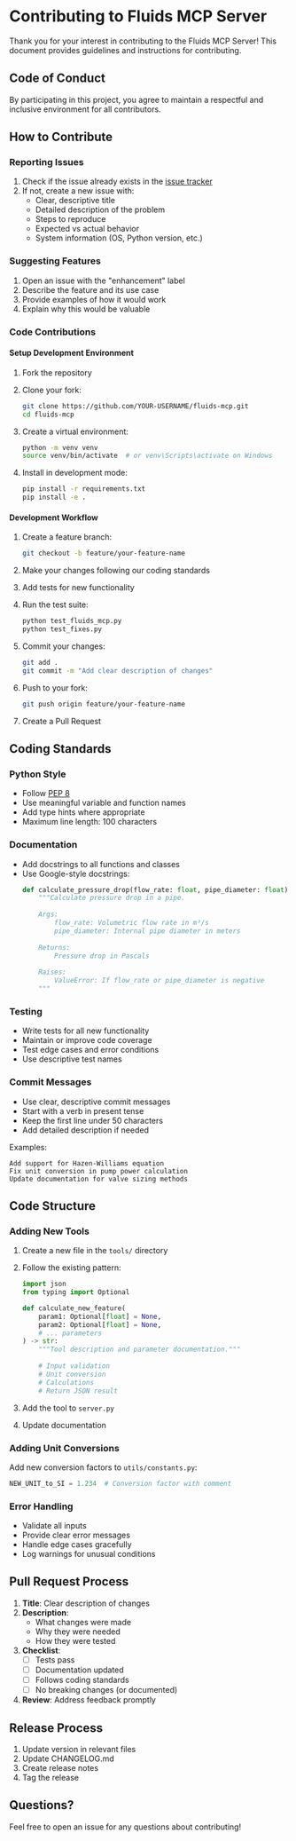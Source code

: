 # Contributing to Fluids MCP Server

Thank you for your interest in contributing to the Fluids MCP Server! This document provides guidelines and instructions for contributing.

## Code of Conduct

By participating in this project, you agree to maintain a respectful and inclusive environment for all contributors.

## How to Contribute

### Reporting Issues

1. Check if the issue already exists in the [issue tracker](https://github.com/puran-water/fluids-mcp/issues)
2. If not, create a new issue with:
   - Clear, descriptive title
   - Detailed description of the problem
   - Steps to reproduce
   - Expected vs actual behavior
   - System information (OS, Python version, etc.)

### Suggesting Features

1. Open an issue with the "enhancement" label
2. Describe the feature and its use case
3. Provide examples of how it would work
4. Explain why this would be valuable

### Code Contributions

#### Setup Development Environment

1. Fork the repository
2. Clone your fork:
   ```bash
   git clone https://github.com/YOUR-USERNAME/fluids-mcp.git
   cd fluids-mcp
   ```

3. Create a virtual environment:
   ```bash
   python -m venv venv
   source venv/bin/activate  # or venv\Scripts\activate on Windows
   ```

4. Install in development mode:
   ```bash
   pip install -r requirements.txt
   pip install -e .
   ```

#### Development Workflow

1. Create a feature branch:
   ```bash
   git checkout -b feature/your-feature-name
   ```

2. Make your changes following our coding standards

3. Add tests for new functionality

4. Run the test suite:
   ```bash
   python test_fluids_mcp.py
   python test_fixes.py
   ```

5. Commit your changes:
   ```bash
   git add .
   git commit -m "Add clear description of changes"
   ```

6. Push to your fork:
   ```bash
   git push origin feature/your-feature-name
   ```

7. Create a Pull Request

## Coding Standards

### Python Style

- Follow [PEP 8](https://www.python.org/dev/peps/pep-0008/)
- Use meaningful variable and function names
- Add type hints where appropriate
- Maximum line length: 100 characters

### Documentation

- Add docstrings to all functions and classes
- Use Google-style docstrings:
  ```python
  def calculate_pressure_drop(flow_rate: float, pipe_diameter: float) -> float:
      """Calculate pressure drop in a pipe.
      
      Args:
          flow_rate: Volumetric flow rate in m³/s
          pipe_diameter: Internal pipe diameter in meters
          
      Returns:
          Pressure drop in Pascals
          
      Raises:
          ValueError: If flow_rate or pipe_diameter is negative
      """
  ```

### Testing

- Write tests for all new functionality
- Maintain or improve code coverage
- Test edge cases and error conditions
- Use descriptive test names

### Commit Messages

- Use clear, descriptive commit messages
- Start with a verb in present tense
- Keep the first line under 50 characters
- Add detailed description if needed

Examples:
```
Add support for Hazen-Williams equation
Fix unit conversion in pump power calculation
Update documentation for valve sizing methods
```

## Code Structure

### Adding New Tools

1. Create a new file in the `tools/` directory
2. Follow the existing pattern:
   ```python
   import json
   from typing import Optional
   
   def calculate_new_feature(
       param1: Optional[float] = None,
       param2: Optional[float] = None,
       # ... parameters
   ) -> str:
       """Tool description and parameter documentation."""
       
       # Input validation
       # Unit conversion
       # Calculations
       # Return JSON result
   ```

3. Add the tool to `server.py`
4. Update documentation

### Adding Unit Conversions

Add new conversion factors to `utils/constants.py`:
```python
NEW_UNIT_to_SI = 1.234  # Conversion factor with comment
```

### Error Handling

- Validate all inputs
- Provide clear error messages
- Handle edge cases gracefully
- Log warnings for unusual conditions

## Pull Request Process

1. **Title**: Clear description of changes
2. **Description**: 
   - What changes were made
   - Why they were needed
   - How they were tested
3. **Checklist**:
   - [ ] Tests pass
   - [ ] Documentation updated
   - [ ] Follows coding standards
   - [ ] No breaking changes (or documented)
4. **Review**: Address feedback promptly

## Release Process

1. Update version in relevant files
2. Update CHANGELOG.md
3. Create release notes
4. Tag the release

## Questions?

Feel free to open an issue for any questions about contributing!